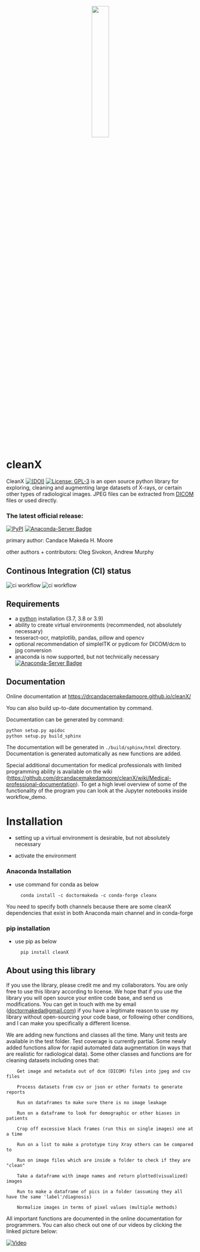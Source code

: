 <p align="center">
<img style="width: 30%; height: 30%" src="https://github.com/drcandacemakedamoore/cleanX/blob/main/test/cleanXpic.png">
</p>

# cleanX

CleanX <a href="https://doi.org/10.5281/zenodo.4725904"><img src="https://zenodo.org/badge/DOI/10.5281/zenodo.4725904.svg" alt="(DOI)"></a> <a href="https://github.com/drcandacemakedamoore/cleanX/blob/master/LICENSE"><img alt="License: GPL-3" src="https://img.shields.io/github/license/drcandacemakedamoore/cleanX"></a>
is an open source python library
for exploring, cleaning and augmenting large datasets of X-rays, or certain other types of radiological images.
JPEG files can be extracted from [DICOM](https://www.dicomstandard.org/) files or used directly.


### The latest official release:

<a href="https://pypi.org/project/cleanX/"><img alt="PyPI" src="https://img.shields.io/pypi/v/cleanX"></a>
[![Anaconda-Server Badge](https://anaconda.org/doctormakeda/cleanx/badges/version.svg)](https://anaconda.org/doctormakeda/cleanx)


primary author: Candace Makeda H. Moore

other authors + contributors: Oleg Sivokon, Andrew Murphy

## Continous Integration (CI) status

![ci workflow](https://github.com/drcandacemakedamoore/cleanX/actions/workflows/on-commit.yml/badge.svg)
![ci workflow](https://github.com/drcandacemakedamoore/cleanX/actions/workflows/on-tag.yml/badge.svg)


## Requirements

- a [python](https://www.python.org/downloads/) installation (3.7, 3.8 or 3.9)
- ability to create virtual environments (recommended, not absolutely necessary)
- tesseract-ocr, matplotlib, pandas, pillow and opencv
- optional recommendation of simpleITK or pydicom for DICOM/dcm to jpg conversion
- anaconda is now supported, but not technically necessary [![Anaconda-Server Badge](https://anaconda.org/doctormakeda/cleanx/badges/platforms.svg)](https://anaconda.org/doctormakeda/cleanx)


## Documentation

Online documentation at https://drcandacemakedamoore.github.io/cleanX/

You can also build up-to-date documentation by command.

Documentation can be generated by command:

``` sh
python setup.py apidoc
python setup.py build_sphinx
```

The documentation will be generated in `./build/sphinx/html` directory. Documentation is generated
automatically as new functions are added.

Special additional documentation for medical professionals with limited programming
ability is available on the wiki (https://github.com/drcandacemakedamoore/cleanX/wiki/Medical-professional-documentation).
To get a high level overview of some of the functionality of the program you
can look at the Jupyter notebooks inside workflow_demo. 

# Installation
- setting up a virtual environment is desirable, but not absolutely necessary

- activate  the environment
### Anaconda Installation

- use command for conda as below

        conda install -c doctormakeda -c conda-forge cleanx       

You need to specify both channels because there are some cleanX
dependencies that exist in both Anaconda main channel and in
conda-forge

### pip installation
- use pip as below

        pip install cleanX
    
    

## About using this library
If you use the library, please credit me and my collaborators.  You are only free to use this library according to license. We hope that if you use the library you will open source your entire code base, and send us modifications.  You can get in touch with me by email (doctormakeda@gmail.com) if you have a legitimate reason to use my library without open-sourcing your code base, or following other conditions, and I can make you specifically a different license.

We are adding new functions and classes all the time. Many unit tests are available in the test folder. Test coverage is currently partial. Some newly added functions allow for rapid automated data augmentation (in ways that are realistic for radiological data). Some other classes and functions are for cleaning datasets including ones that: 


        Get image and metadata out of dcm (DICOM) files into jpeg and csv files 

        Process datasets from csv or json or other formats to generate reports
        
        Run on dataframes to make sure there is no image leakage

        Run on a dataframe to look for demographic or other biases in patients
    
        Crop off excessive black frames (run this on single images) one at a time
       
        Run on a list to make a prototype tiny Xray others can be compared to
    
        Run on image files which are inside a folder to check if they are "clean"

        Take a dataframe with image names and return plotted(visualized) images  

        Run to make a dataframe of pics in a folder (assuming they all have the same 'label'/diagnosis)

        Normalize images in terms of pixel values (multiple methods)

All important functions are documented in the online documentation for programmers. You can also check out one of our videos by clicking the linked picture below:

[![Video](https://raw.githubusercontent.com/drcandacemakedamoore/cleanX/main/test/cleanXpic.png)](https://youtu.be/jaX5tXmiWrQ)